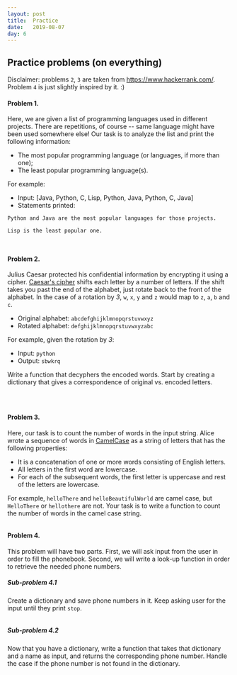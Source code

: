 ```yaml
---
layout: post
title:  Practice
date:   2019-08-07
day: 6
---
```



## Practice problems (on everything)

Disclaimer: problems `2`, `3` are taken from https://www.hackerrank.com/. Problem `4` is just slightly inspired by it. :)

#### Problem 1.

Here, we are given a list of programming languages used in different projects. There are repetitions, of course -- same language might have been used somewhere else! Our task is to analyze the list and print the following information:
* The most popular programming language (or languages, if more than one);
* The least popular programming language(s).

For example:
* Input: \[Java, Python, C, Lisp, Python, Java, Python, C, Java\]
* Statements printed:

`Python and Java are the most popular languages for those projects.`

`Lisp is the least popular one.`


```python

```


```python

```

#### Problem 2.

Julius Caesar protected his confidential information by encrypting it using a cipher. [Caesar's cipher](https://en.wikipedia.org/wiki/Caesar_cipher) shifts each letter by a number of letters. If the shift takes you past the end of the alphabet, just rotate back to the front of the alphabet. In the case of a rotation by *3*, `w`, `x`, `y` and `z` would map to `z`, `a`, `b` and `c`. 

* Original alphabet: `abcdefghijklmnopqrstuvwxyz`
* Rotated alphabet: `defghijklmnopqrstuvwxyzabc`

For example, given the rotation by *3*:

* Input: `python`
* Output: `sbwkrq`

Write a function that decyphers the encoded words. Start by creating a dictionary that gives a correspondence of original vs. encoded letters.


```python

```


```python

```


```python

```

#### Problem 3.

Here, our task is to count the number of words in the input string. Alice wrote a sequence of words in [CamelCase](https://en.wikipedia.org/wiki/Camel_case) as a string of letters that has the following properties:

* It is a concatenation of one or more words consisting of English letters.
* All letters in the first word are lowercase.
* For each of the subsequent words, the first letter is uppercase and rest of the letters are lowercase.

For example, `helloThere` and `helloBeautifulWorld` are camel case, but `HelloThere` or `hellothere` are not. Your task is to write a function to count the number of words in the camel case string.


```python

```

#### Problem 4.

This problem will have two parts. First, we will ask input from the user in order to fill the phonebook. Second, we will write a look-up function in order to retrieve the needed phone numbers.

##### Sub-problem 4.1
Create a dictionary and save phone numbers in it. Keep asking user for the input until they print `stop`.


```python

```

##### Sub-problem 4.2
Now that you have a dictionary, write a function that takes that dictionary and a name as input, and returns the corresponding phone number. Handle the case if the phone number is not found in the dictionary.


```python

```

